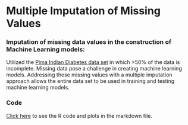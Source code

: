 # Multiple Imputation of Missing Values

### Imputation of missing data values in the construction of Machine Learning models:  

Utilized the <A HREF="https://archive.ics.uci.edu/ml/datasets/Pima+Indians+Diabetes">Pima Indian Diabetes data set</A> in which >50% of the data is incomplete.  Missing data pose a challenge in creating machine learning models.  Addressing these missing values with a multiple imputation approach allows the entire data set to be used in training and testing machine learning models.

### Code

<A HREF="MissingValues_DiabetesData.md">Click here</A> to see the R code and plots in the markdown file.
